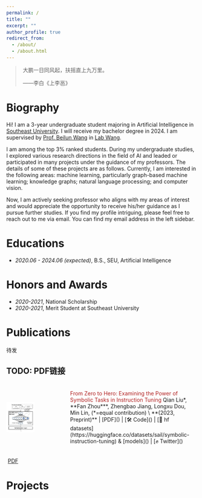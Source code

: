 ```yaml
---
permalink: /
title: ""
excerpt: ""
author_profile: true
redirect_from: 
  - /about/
  - /about.html
---
```


<span class='anchor' id='about-me'></span>



> ​																										大鹏一日同风起，扶摇直上九万里。
>
> ​																																															                      ——李白《上李邕》



# Biography

Hi! I am a 3-year undergraduate student majoring in Artificial Intelligence in [Southeast University](https://www.seu.edu.cn/). I will receive my bachelor degree in 2024. I am supervised by [Prof. Beilun Wang](https://cse.seu.edu.cn/2019/0105/c23024a257533/pagem.htm) in [Lab Wang](https://xgbxscwx.seu.edu.cn/wang-labsite/). 	

I am among the top 3% ranked students. During my undergraduate studies, I explored various research directions in the field of AI and leaded or participated in many projects under the guidance of my professors. The details of some of these projects are as follows. Currently, I am interested in the following areas: machine learning, particularly graph-based machine learning; knowledge graphs; natural language processing; and computer vision.

Now, I am actively seeking professor who aligns with my areas of interest and would appreciate the opportunity to receive his/her guidance as I pursue further studies. If you find my profile intriguing, please feel free to reach out to me via email. You can find my email address in the left sidebar.

# Educations

- *2020.06 - 2024.06 (expected)*, B.S., SEU, Artificial Intelligence



# Honors and Awards

- *2020-2021*, National Scholarship
- *2020-2021*, Merit Student at Southeast University 



# Publications 

待发



## TODO: PDF链接



<div style="display: flex; align-items: center;">
  <div style="flex: 1; max-height: 50%; max-width: 50%">
    <img src="https://raw.githubusercontent.com/Fuyao233/yinghaocai/master/_pages/imgs/knowledge_neurons.png" alt="图片" style="max-width: 50%;">
  </div>
  <div style="flex: 1; padding: 20px;">
    <font color="FireBrick">From Zero to Hero: Examining the Power of Symbolic Tasks in Instruction Tuning</font>
    Qian Liu*, **Fan Zhou***, Zhengbao Jiang, Longxu Dou, Min Lin, (*=equal contribution) \
    **(2023, Preprint)** |  [PDF]() | [🛠 Code]() | [🤗 hf datasets](https://huggingface.co/datasets/sail/symbolic-instruction-tuning) & [models]() | [✊ Twitter]()
  </div>
</div>

​	[PDF](https://raw.githubusercontent.com/Fuyao233/yinghaocai/master/docs/CV.pdf)








# Projects








